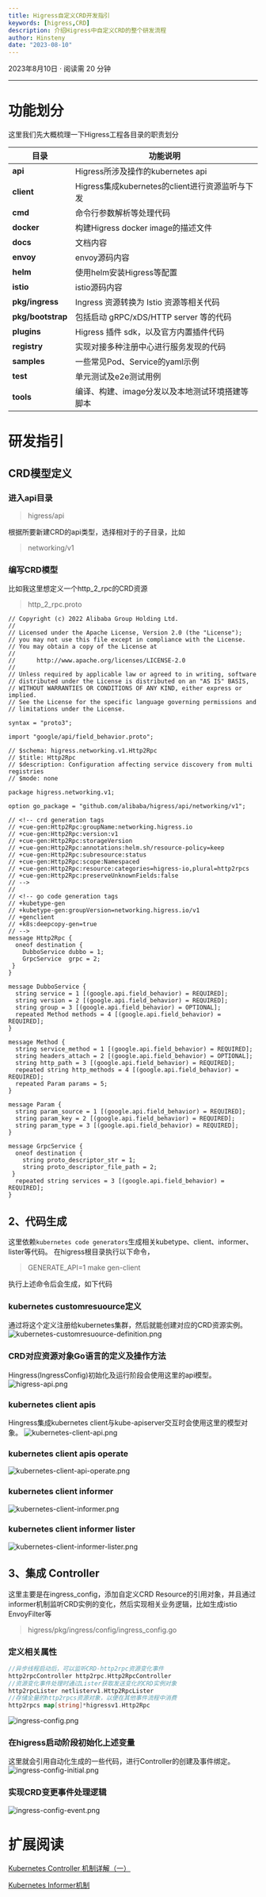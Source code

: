 ```yaml
---
title: Higress自定义CRD开发指引
keywords: [higress,CRD]
description: 介绍Higress中自定义CRD的整个研发流程
author: Hinsteny
date: "2023-08-10"
---
```


2023年8月10日 · 阅读需 20 分钟

---

# 功能划分
这里我们先大概梳理一下Higress工程各目录的职责划分

| **目录** | **功能说明** |
| --- | --- |
| **api** | Higress所涉及操作的kubernetes api |
| **client** | Higress集成kubernetes的client进行资源监听与下发 |
| **cmd** | 命令行参数解析等处理代码 |
| **docker** | 构建Higress docker image的描述文件 |
| **docs** | 文档内容 |
| **envoy** | envoy源码内容 |
| **helm** | 使用helm安装Higress等配置 |
| **istio** | istio源码内容 |
| **pkg/ingress** | Ingress 资源转换为 Istio 资源等相关代码 |
| **pkg/bootstrap** | 包括启动 gRPC/xDS/HTTP server 等的代码 |
| **plugins** | Higress 插件 sdk，以及官方内置插件代码 |
| **registry** | 实现对接多种注册中心进行服务发现的代码 |
| **samples** | 一些常见Pod、Service的yaml示例 |
| **test** | 单元测试及e2e测试用例 |
| **tools** | 编译、构建、image分发以及本地测试环境搭建等脚本 |

# 研发指引
## CRD模型定义
### 进入api目录
> higress/api

根据所要新建CRD的api类型，选择相对于的子目录，比如
> networking/v1

### 编写CRD模型
比如我这里想定义一个http_2_rpc的CRD资源
> http_2_rpc.proto

```
// Copyright (c) 2022 Alibaba Group Holding Ltd.
//  
// Licensed under the Apache License, Version 2.0 (the "License");
// you may not use this file except in compliance with the License.
// You may obtain a copy of the License at
//  
//      http://www.apache.org/licenses/LICENSE-2.0
//  
// Unless required by applicable law or agreed to in writing, software
// distributed under the License is distributed on an "AS IS" BASIS,
// WITHOUT WARRANTIES OR CONDITIONS OF ANY KIND, either express or implied.
// See the License for the specific language governing permissions and
// limitations under the License.

syntax = "proto3";

import "google/api/field_behavior.proto";

// $schema: higress.networking.v1.Http2Rpc
// $title: Http2Rpc
// $description: Configuration affecting service discovery from multi registries
// $mode: none

package higress.networking.v1;

option go_package = "github.com/alibaba/higress/api/networking/v1";

// <!-- crd generation tags
// +cue-gen:Http2Rpc:groupName:networking.higress.io
// +cue-gen:Http2Rpc:version:v1
// +cue-gen:Http2Rpc:storageVersion
// +cue-gen:Http2Rpc:annotations:helm.sh/resource-policy=keep
// +cue-gen:Http2Rpc:subresource:status
// +cue-gen:Http2Rpc:scope:Namespaced
// +cue-gen:Http2Rpc:resource:categories=higress-io,plural=http2rpcs
// +cue-gen:Http2Rpc:preserveUnknownFields:false
// -->
//
// <!-- go code generation tags
// +kubetype-gen
// +kubetype-gen:groupVersion=networking.higress.io/v1
// +genclient
// +k8s:deepcopy-gen=true
// -->
message Http2Rpc {
  oneof destination {
    DubboService dubbo = 1;
    GrpcService  grpc = 2;
 }
}

message DubboService {
  string service = 1 [(google.api.field_behavior) = REQUIRED];
  string version = 2 [(google.api.field_behavior) = REQUIRED];
  string group = 3 [(google.api.field_behavior) = OPTIONAL];
  repeated Method methods = 4 [(google.api.field_behavior) = REQUIRED];
}

message Method {
  string service_method = 1 [(google.api.field_behavior) = REQUIRED];
  string headers_attach = 2 [(google.api.field_behavior) = OPTIONAL];
  string http_path = 3 [(google.api.field_behavior) = REQUIRED];
  repeated string http_methods = 4 [(google.api.field_behavior) = REQUIRED];
  repeated Param params = 5;
}

message Param {
  string param_source = 1 [(google.api.field_behavior) = REQUIRED];
  string param_key = 2 [(google.api.field_behavior) = REQUIRED];
  string param_type = 3 [(google.api.field_behavior) = REQUIRED];
}

message GrpcService {
  oneof destination {
    string proto_descriptor_str = 1;
    string proto_descriptor_file_path = 2;
 }
  repeated string services = 3 [(google.api.field_behavior) = REQUIRED];
}

```
## 2、代码生成
这里依赖`kubernetes code generators`生成相关kubetype、client、informer、lister等代码。
在higress根目录执行以下命令，
> GENERATE_API=1 make gen-client

执行上述命令后会生成，如下代码
### kubernetes customresuource定义
通过将这个定义注册给kubernetes集群，然后就能创建对应的CRD资源实例。
![kubernetes-customresuource-definition.png](/img/blog/CustomResourceDefinition/kubernetes-customresuource-definition.png)
### CRD对应资源对象Go语言的定义及操作方法
Hingress(IngressConfig)初始化及运行阶段会使用这里的api模型。
![higress-api.png](/img/blog/CustomResourceDefinition/higress-api.png)
### kubernetes client apis
Hingress集成kubernetes client与kube-apiserver交互时会使用这里的模型对象。
![kubernetes-client-api.png](/img/blog/CustomResourceDefinition/kubernetes-client-api.png)
### kubernetes client apis operate
![kubernetes-client-api-operate.png](/img/blog/CustomResourceDefinition/kubernetes-client-api-operate.png)
### kubernetes client informer
![kubernetes-client-informer.png](/img/blog/CustomResourceDefinition/kubernetes-client-informer.png)
### kubernetes client informer lister
![kubernetes-client-informer-lister.png](/img/blog/CustomResourceDefinition/kubernetes-client-informer-lister.png)
## 3、集成 Controller
这里主要是在ingress_config，添加自定义CRD Resource的引用对象，并且通过informer机制监听CRD实例的变化，然后实现相关业务逻辑，比如生成istio EnvoyFilter等
> higress/pkg/ingress/config/ingress_config.go

### 定义相关属性
```go
//异步线程启动后，可以监听CRD-http2rpc资源变化事件
http2rpcController http2rpc.Http2RpcController
//资源变化事件处理时通过Lister获取发送变化的CRD实例对象
http2rpcLister netlisterv1.Http2RpcLister
//存储全量的http2rpcs资源对象，以便在其他事件流程中消费
http2rpcs map[string]*higressv1.Http2Rpc
```
![ingress-config.png](/img/blog/CustomResourceDefinition/ingress-config.png)
### 在higress启动阶段初始化上述变量
这里就会引用自动化生成的一些代码，进行Controller的创建及事件绑定。
![ingress-config-initial.png](/img/blog/CustomResourceDefinition/ingress-config-initial.png)
### 实现CRD变更事件处理逻辑
![ingress-config-event.png](/img/blog/CustomResourceDefinition/ingress-config-event.png)
# 扩展阅读
[Kubernetes Controller 机制详解（一）](https://www.zhaohuabing.com/post/2023-03-09-how-to-create-a-k8s-controller/)

[Kubernetes Informer机制](https://github.com/k8s-club/k8s-club/blob/main/articles/Informer%E6%9C%BA%E5%88%B6%20-%20%E6%A6%82%E8%BF%B0.md)
